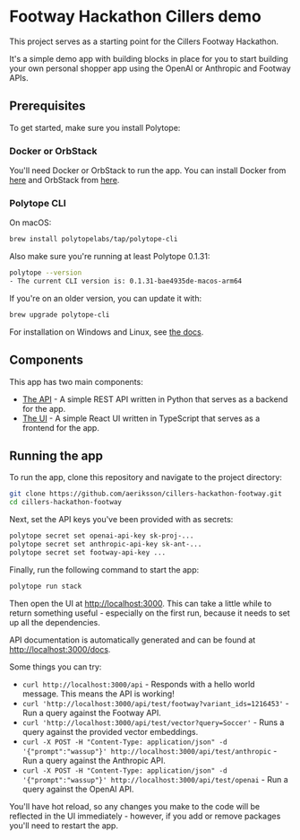 # Footway Hackathon Cillers demo
This project serves as a starting point for the Cillers Footway Hackathon.

It's a simple demo app with building blocks in place for you to start building your own personal shopper app using the OpenAI or Anthropic and Footway APIs.

## Prerequisites
To get started, make sure you install Polytope:

### Docker or OrbStack
You'll need Docker or OrbStack to run the app. You can install Docker from [here](https://docs.docker.com/get-docker/) and OrbStack from [here](https://docs.orbstack.dev/install).

### Polytope CLI
On macOS:
```bash
brew install polytopelabs/tap/polytope-cli
```

Also make sure you're running at least Polytope 0.1.31:
```bash
polytope --version
- The current CLI version is: 0.1.31-bae4935de-macos-arm64
```

If you're on an older version, you can update it with:
```bash
brew upgrade polytope-cli
```

For installation on Windows and Linux, see [the docs](https://polytope.com/docs/quick-start).

## Components
This app has two main components:
- [The API](./api) - A simple REST API written in Python that serves as a backend for the app.
- [The UI](./frontend) - A simple React UI written in TypeScript that serves as a frontend for the app.

## Running the app
To run the app, clone this repository and navigate to the project directory:

```bash
git clone https://github.com/aeriksson/cillers-hackathon-footway.git
cd cillers-hackathon-footway
```

Next, set the API keys you've been provided with as secrets:
```bash
polytope secret set openai-api-key sk-proj-...
polytope secret set anthropic-api-key sk-ant-...
polytope secret set footway-api-key ...
```

Finally, run the following command to start the app:
```bash
polytope run stack
```

Then open the UI at [http://localhost:3000](http://localhost:3000). This can take a little while to return something useful - especially on the first run, because it needs to set up all the dependencies.

API documentation is automatically generated and can be found at [http://localhost:3000/docs](http://localhost:3000/docs).

Some things you can try:
- `curl http://localhost:3000/api` - Responds with a hello world message. This means the API is working!
- `curl 'http://localhost:3000/api/test/footway?variant_ids=1216453'` - Run a query against the Footway API.
- `curl 'http://localhost:3000/api/test/vector?query=Soccer'` - Runs a query against the provided vector embeddings.
- `curl -X POST -H "Content-Type: application/json" -d '{"prompt":"wassup"}' http://localhost:3000/api/test/anthropic` - Run a query against the Anthropic API.
- `curl -X POST -H "Content-Type: application/json" -d '{"prompt":"wassup"}' http://localhost:3000/api/test/openai` - Run a query against the OpenAI API.

You'll have hot reload, so any changes you make to the code will be reflected in the UI immediately - however, if you add or remove packages you'll need to restart the app.
